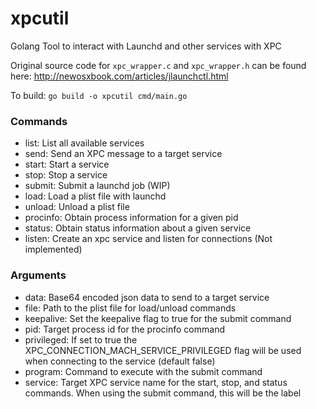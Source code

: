 # xpcutil
Golang Tool to interact with Launchd and other services with XPC

Original source code for `xpc_wrapper.c` and `xpc_wrapper.h` can be found here: http://newosxbook.com/articles/jlaunchctl.html

To build: `go build -o xpcutil cmd/main.go`
### Commands

- list: List all available services
- send: Send an XPC message to a target service
- start: Start a service
- stop: Stop a service
- submit: Submit a launchd job (WIP)
- load: Load a plist file with launchd
- unload: Unload a plist file
- procinfo: Obtain process information for a given pid
- status: Obtain status information about a given service
- listen: Create an xpc service and listen for connections (Not implemented)

### Arguments
- data: Base64 encoded json data to send to a target service
- file: Path to the plist file for load/unload commands
- keepalive: Set the keepalive flag to true for the submit command
- pid: Target process id for the procinfo command
- privileged:  If set to true the XPC_CONNECTION_MACH_SERVICE_PRIVILEGED flag will be used when connecting to the service (default false)
- program: Command to execute with the submit command
- service: Target XPC service name for the start, stop, and status commands. When using the submit command, this will be the label